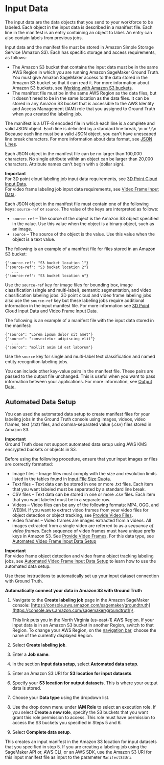# Input Data<a name="sms-data-input"></a>

The input data are the data objects that you send to your workforce to be labeled\. Each object in the input data is described in a manifest file\. Each line in the manifest is an entry containing an object to label\. An entry can also contain labels from previous jobs\.

Input data and the manifest file must be stored in Amazon Simple Storage Service \(Amazon S3\)\. Each has specific storage and access requirements, as follows:
+ The Amazon S3 bucket that contains the input data must be in the same AWS Region in which you are running Amazon SageMaker Ground Truth\. You must give Amazon SageMaker access to the data stored in the Amazon S3 bucket so that it can read it\. For more information about Amazon S3 buckets, see [ Working with Amazon S3 buckets](https://docs.aws.amazon.com/AmazonS3/latest/dev/UsingBucket.html)\. 
+ The manifest file must be in the same AWS Region as the data files, but it doesn't need to be in the same location as the data files\. It can be stored in any Amazon S3 bucket that is accessible to the AWS Identity and Access Management \(IAM\) role that you assigned to Ground Truth when you created the labeling job\.

The manifest is a UTF\-8 encoded file in which each line is a complete and valid JSON object\. Each line is delimited by a standard line break, \\n or \\r\\n\. Because each line must be a valid JSON object, you can't have unescaped line break characters\. For more information about data format, see [JSON Lines](http://jsonlines.org/)\.

Each JSON object in the manifest file can be no larger than 100,000 characters\. No single attribute within an object can be larger than 20,000 characters\. Attribute names can't begin with `$` \(dollar sign\)\.

**Important**  
For 3D point cloud labeling job input data requirements, see [3D Point Cloud Input Data](sms-point-cloud-input-data.md)\.   
For video frame labeling job input data requirements, see [Video Frame Input Data](sms-video-frame-input-data-overview.md)\.

Each JSON object in the manifest file must contain one of the following keys: `source-ref` or `source`\. The value of the keys are interpreted as follows:
+ `source-ref` – The source of the object is the Amazon S3 object specified in the value\. Use this value when the object is a binary object, such as an image\.
+ `source` – The source of the object is the value\. Use this value when the object is a text value\.

The following is an example of a manifest file for files stored in an Amazon S3 bucket:

```
{"source-ref": "S3 bucket location 1"}
{"source-ref": "S3 bucket location 2"}
   ...
{"source-ref": "S3 bucket location n"}
```

Use the `source-ref` key for image files for bounding box, image classification \(single and multi\-label\), semantic segmentation, and video classification labeling jobs\. 3D point cloud and video frame labeling jobs also use the `source-ref` key but these labeling jobs require additional information in the input manifest file\. For more information see [3D Point Cloud Input Data](sms-point-cloud-input-data.md) and [Video Frame Input Data](sms-video-frame-input-data-overview.md)\.

The following is an example of a manifest file with the input data stored in the manifest:

```
{"source": "Lorem ipsum dolor sit amet"}
{"source": "consectetur adipiscing elit"}
   ...
{"source": "mollit anim id est laborum"}
```

Use the `source` key for single and multi\-label text classification and named entity recognition labeling jobs\. 

You can include other key\-value pairs in the manifest file\. These pairs are passed to the output file unchanged\. This is useful when you want to pass information between your applications\. For more information, see [Output Data](sms-data-output.md)\.

## Automated Data Setup<a name="sms-console-create-manifest-file"></a>

You can used the automated data setup to create manifest files for your labeling jobs in the Ground Truth console using images, videos, video frames, text \(\.txt\) files, and comma\-separated value \(\.csv\) files stored in Amazon S3\.

**Important**  
Ground Truth does not support automated data setup using AWS KMS encrypted buckets or objects in S3\.

Before using the following procedure, ensure that your input images or files are correctly formatted:
+ Image files – Image files must comply with the size and resolution limits listed in the tables found in [Input File Size Quota](input-data-limits.md#input-file-size-limit)\. 
+ Text files – Text data can be stored in one or more \.txt files\. Each item that you want labeled must be separated by a standard line break\. 
+ CSV files – Text data can be stored in one or more \.csv files\. Each item that you want labeled must be in a separate row\.
+ Videos – Video files can be any of the following formats: MP4, OGG, and WEBM\. If you want to extract video frames from your video files for object detection or object tracking, see [Provide Video Files](sms-point-cloud-video-input-data.md#sms-point-cloud-video-frame-extraction)\.
+ Video frames – Video frames are images extracted from a videos\. All images extracted from a single video are referred to as a *sequence of video frames*\. Each sequence of video frames must have unique prefix keys in Amazon S3\. See [Provide Video Frames](sms-point-cloud-video-input-data.md#sms-video-provide-frames)\. For this data type, see [Automated Video Frame Input Data Setup](sms-video-automated-data-setup.md)

**Important**  
For video frame object detection and video frame object tracking labeling jobs, see [Automated Video Frame Input Data Setup](sms-video-automated-data-setup.md) to learn how to use the automated data setup\. 

Use these instructions to automatically set up your input dataset connection with Ground Truth\.

**Automatically connect your data in Amazon S3 with Ground Truth**

1. Navigate to the **Create labeling job** page in the Amazon SageMaker console: [https://console.aws.amazon.com/sagemaker/groundtruth](https://console.aws.amazon.com/sagemaker/groundtruth)\. 

   This link puts you in the North Virginia \(us\-east\-1\) AWS Region\. If your input data is in an Amazon S3 bucket in another Region, switch to that Region\. To change your AWS Region, on the [navigation bar](https://docs.aws.amazon.com/awsconsolehelpdocs/latest/gsg/getting-started.html#select-region), choose the name of the currently displayed Region\.

1. Select **Create labeling job**\.

1. Enter a **Job name**\. 

1. In the section **Input data setup**, select **Automated data setup**\.

1. Enter an Amazon S3 URI for **S3 location for input datasets**\. 

1. Specify your **S3 location for output datasets**\. This is where your output data is stored\. 

1. Choose your **Data type** using the dropdown list\.

1. Use the drop down menu under **IAM Role** to select an execution role\. If you select **Create a new role**, specify the S3 buckets that you want grant this role permission to access\. This role must have permission to access the S3 buckets you specified in Steps 5 and 6\.

1. Select **Complete data setup**\.

This creates an input manifest in the Amazon S3 location for input datasets that you specified in step 5\. If you are creating a labeling job using the SageMaker API or, AWS CLI, or an AWS SDK, use the Amazon S3 URI for this input manifest file as input to the parameter `ManifestS3Uri`\. 